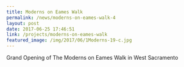 ```yaml
---
title: Moderns on Eames Walk
permalink: /news/moderns-on-eames-walk-4
layout: post
date: 2017-06-25 17:46:51
link: /projects/moderns-on-eames-walk
featured_image: /img/2017/06/1Moderns-19-c.jpg
---
```


Grand Opening of The Moderns on Eames Walk in West Sacramento
